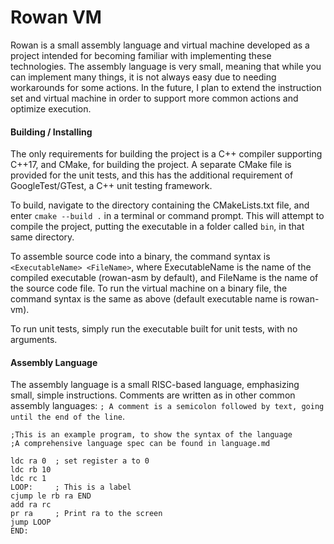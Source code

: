 # Rowan VM

Rowan is a small assembly language and virtual machine developed as a project intended for becoming familiar with implementing these technologies. The assembly language is very small, meaning that while you can implement many things, it is not always easy due to needing workarounds for some actions. In the future, I plan to extend the instruction set and virtual machine in order to support more common actions and optimize execution. 

#### Building / Installing

The only requirements for building the project is a C++ compiler supporting C++17, and CMake, for building the project. A separate CMake file is provided for the unit tests, and this has the additional requirement of GoogleTest/GTest, a C++ unit testing framework. 

To build, navigate to the directory containing the CMakeLists.txt file, and enter `cmake --build .` in a terminal or command prompt. This will attempt to compile the project, putting the executable in a folder called `bin`, in that same directory.

To assemble source code into a binary, the command syntax is `<ExecutableName> <FileName>`, where ExecutableName is the name of the compiled executable (rowan-asm by default), and FileName is the name of the source code file.
To run the virtual machine on a binary file, the command syntax is the same as above (default executable name is rowan-vm).

To run unit tests, simply run the executable built for unit tests, with no arguments.

#### Assembly Language

The assembly language is a small RISC-based language, emphasizing small, simple instructions. Comments are written as in other common assembly languages: `; A comment is a semicolon followed by text, going until the end of the line`.

```
;This is an example program, to show the syntax of the language
;A comprehensive language spec can be found in language.md

ldc ra 0  ; set register a to 0
ldc rb 10
ldc rc 1
LOOP:     ; This is a label
cjump le rb ra END
add ra rc
pr ra     ; Print ra to the screen
jump LOOP
END:
```

